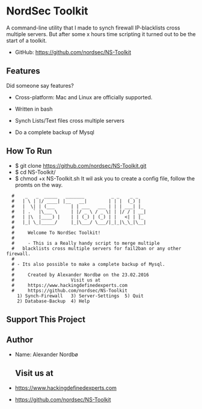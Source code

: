 # NordSec Toolkit #

A command-line utility that I made to synch firewall IP-blacklists cross multiple servers. But after some x hours time scripting it turned out to be the start of a toolkit.

* GitHub: https://github.com/nordsec/NS-Toolkit

Features
--------

Did someone say features?

* Cross-platform: Mac and Linux are officially supported.
* Written in bash

* Synch Lists/Text files cross multiple servers
* Do a complete backup of Mysql

How To Run
----------
* $ git clone https://github.com/nordsec/NS-Toolkit.git
* $ cd NS-Toolkit/
* $ chmod +x NS-Toolkit.sh
It wil ask you to create a config file, follow the promts on the way.

```
  #    _   _  _____   _______          _ _    _ _
  #   | \ | |/ ____| |__   __|        | | |  (_) |
  #   |  \| | (___      | | ___   ___ | | | ___| |_
  #   | . ` |\___ \     | |/ _ \ / _ \| | |/ / | __|
  #   | |\  |____) |    | | (_) | (_) | |   <| | |_
  #   |_| \_|_____/     |_|\___/ \___/|_|_|\_\_|\__|  
  #
  #		Welcome To NordSec Toolkit!
  #
  # 	- This is a Really handy script to merge multiple
  #	  blacklists cross multiple servers for fail2ban or any other firewall.
  #
  #	- Its also possible to make a complete backup of Mysql.
  #
  # 	Created by Alexander Nordbø on the 23.02.2016
  # 	                Visit us at
  #		https://www.hackingdefinedexperts.com
  #		https://github.com/nordsec/NS-Toolkit
    1) Synch-Firewall   3) Server-Settings	5) Quit
    2) Database-Backup  4) Help
```


Support This Project
--------------------

Author
------
* Name: Alexander Nordbø
  
  Visit us at
  -----------
* https://www.hackingdefinedexperts.com
* https://github.com/nordsec/NS-Toolkit
  ```
